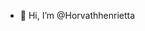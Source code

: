 - 👋 Hi, I’m @Horvathhenrietta


<!---
Horvathhenrietta/Horvathhenrietta is a ✨ special ✨ repository because its `README.md` (this file) appears on your GitHub profile.
You can click the Preview link to take a look at your changes.
--->

